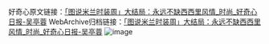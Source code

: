 好奇心原文链接：[「图说米兰时装周」大结局：永远不缺西西里风情_时尚_好奇心日报-吴亭蓉](https://www.qdaily.com/articles/2521.html)
WebArchive归档链接：[「图说米兰时装周」大结局：永远不缺西西里风情_时尚_好奇心日报-吴亭蓉](http://web.archive.org/web/20190623151153/https://www.qdaily.com/articles/2521.html)
![image](http://ww3.sinaimg.cn/large/007d5XDply1g3v69lcqz6j30mrcmmhdt)
